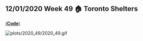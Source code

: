 ## 12/01/2020 Week 49 🏠 Toronto Shelters
[(**Code**)](https://github.com/schmid07/TidyTuesday_Weekly_Data_Viz_Challenge/blob/main/Code/2020_49_tor_shelters.Rmd)

![plots/2020_49/2020_49.gif](https://raw.githubusercontent.com/schmid07/TidyTuesday_Weekly_Data_Viz_Challenge/main/plots/2020_49/2020_49.gif)

